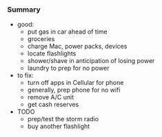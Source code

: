
### Summary

* good:
    * put gas in car ahead of time
    * groceries
    * charge Mac, power packs, devices
    * locate flashlights
    * shower/shave in anticipation of losing power
    * laundry to prep for no power 
* to fix:
    * turn off apps in Cellular for phone
    * generally, prep phone for no wifi
    * remove A/C unit
    * get cash reserves 
* TODO
    - prep/test the storm radio
    - buy another flashlight
